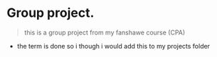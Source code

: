 # Group project.

> this is a group project from my fanshawe course (CPA) 
 - the term is done so i though i would add this to my projects folder